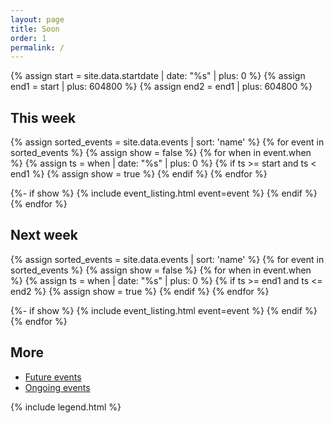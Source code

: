 ```yaml
---
layout: page
title: Soon
order: 1
permalink: /
---
```


{% assign start = site.data.startdate | date: "%s" | plus: 0 %}
{% assign end1 = start | plus: 604800 %}
{% assign end2 = end1 | plus: 604800 %}

<h2>This week</h2>
<div class="flex-order listings" id="this-week-listings">
{% assign sorted_events = site.data.events | sort: 'name' %}
{% for event in sorted_events %}
  {% assign show = false %}
  {% for when in event.when %}
    {% assign ts = when | date: "%s" | plus: 0 %}
    {% if ts >= start and ts < end1 %}
      {% assign show = true %}
    {% endif %}
  {% endfor %}
  
  {%- if show %}
    {% include event_listing.html event=event %}
  {% endif %}
{% endfor %}
</div>

<h2>Next week</h2>
<div class="flex-order listings">
{% assign sorted_events = site.data.events | sort: 'name' %}
{% for event in sorted_events %}
  {% assign show = false %}
  {% for when in event.when %}
    {% assign ts = when | date: "%s" | plus: 0 %}
    {% if ts >= end1 and ts <= end2 %}
      {% assign show = true %}
    {% endif %}
  {% endfor %}
  
  {%- if show %}
    {% include event_listing.html event=event %}
  {% endif %}
{% endfor %}
</div>

<script>
const thisweek_end = {{ end1 }};
const nextweek_end = {{ end2 }};
function startOfToday() {
  let now = new Date();
  let offset = now.getTimezoneOffset();
  now.setHours(0,0,0,0);
  const ts = Math.floor(now.getTime()/1000) - (offset * 60) - 1;
  return ts;
}
function fadePastEvents() {
  const now = startOfToday();
  Array.from(document.querySelectorAll('[data-dates]')).forEach(elem => {
    let whens = elem.getAttribute('data-dates')
    .trim()
    .split(' ')
    .map(s => Number(s))
    .filter(when => {
      if (when > nextweek_end) {
        // date is not in view
        return false;
      }
      if (when < now) {
        // event has passed
        return false;
      } else {
        // still time in the future
        return true;
      }
    })
    if (!whens.length) {
      elem.classList.add('finished');
    }
  })
}
fadePastEvents();
</script>

<h2>More</h2>

- <a href="{{ site.baseurl }}/all/">Future events</a>
- <a href="{{ site.baseurl }}/ongoing/">Ongoing events</a>

{% include legend.html %}

